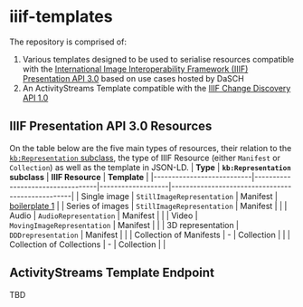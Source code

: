 # iiif-templates
The repository is comprised of:
1. Various templates designed to be used to serialise resources compatible with the [International Image Interoperability Framework (IIIF) Presentation API 3.0](https://iiif.io/api/presentation/3.0/) based on use cases hosted by DaSCH
2. An ActivityStreams Template compatible with the [IIIF Change Discovery API 1.0](https://iiif.io/api/discovery/1.0/)

## IIIF Presentation API 3.0 Resources 
On the table below are the five main types of resources, their relation to the [`kb:Representation` subclass](https://docs-api.dasch.swiss/02-knora-ontologies/knora-base/#representations), the type of IIIF Resource (either `Manifest` or `Collection`) as well as the template in JSON-LD.
| **Type**                  | **`kb:Representation` subclass** | **IIIF Resource** | **Template**                                     |
|---------------------------|----------------------------------|-------------------|--------------------------------------------------|
| Single image              | `StillImageRepresentation`       | Manifest          | [boilerplate 1](boilerplates/boilerplate01.json) |
| Series of images          | `StillImageRepresentation`       | Manifest          |                                                  |
| Audio                     | `AudioRepresentation`            | Manifest          |                                                  |
| Video                     | `MovingImageRepresentation`      | Manifest          |                                                  |
| 3D representation         | `DDDrepresentation`              | Manifest          |                                                  |
| Collection of Manifests   | -                                | Collection        |                                                  |
| Collection of Collections | -                                | Collection        |                                                  |

## ActivityStreams Template Endpoint
TBD
